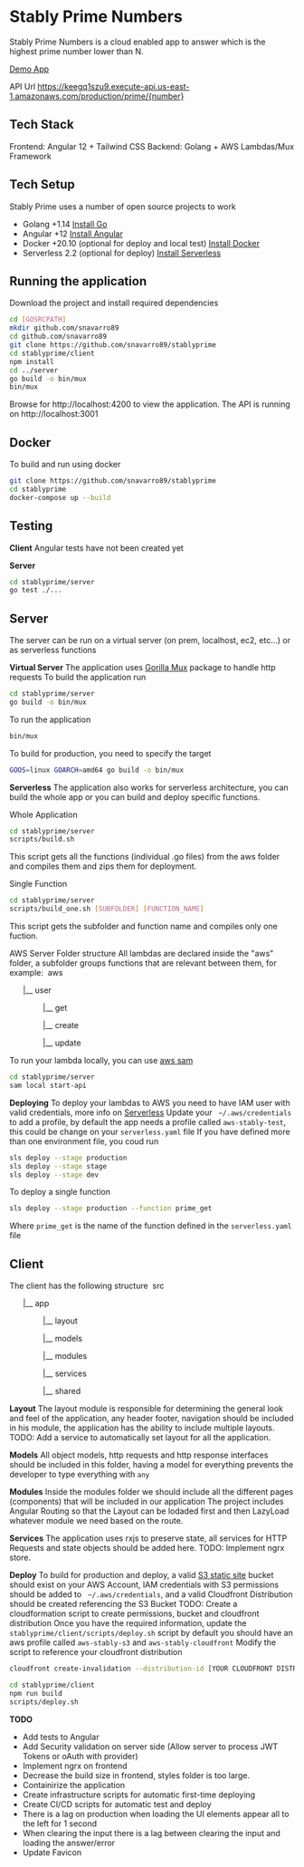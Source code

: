 # Stably Prime Numbers

Stably Prime Numbers is a cloud enabled app to answer which is the highest prime number lower than N.

[Demo App](https://d3n9yivspffmez.cloudfront.net/home)

API Url
https://keegq1szu9.execute-api.us-east-1.amazonaws.com/production/prime/{number}

## Tech Stack

Frontend: Angular 12 + Tailwind CSS
Backend: Golang + AWS Lambdas/Mux Framework

## Tech Setup
Stably Prime uses a number of open source projects to work 
- Golang +1.14 [Install Go](https://golang.org/doc/install)
- Angular +12 [Install Angular](https://angular.io/guide/setup-local)
- Docker +20.10 (optional for deploy and local test) [Install Docker](https://docs.docker.com/get-docker/)
- Serverless 2.2 (optional for deploy) [Install Serverless](https://www.serverless.com/framework/docs/getting-started/)

## Running the application

Download the project and install required dependencies
```sh
cd [GOSRCPATH]
mkdir github.com/snavarro89
cd github.com/snavarro89
git clone https://github.com/snavarro89/stablyprime
cd stablyprime/client
npm install
cd ../server
go build -o bin/mux
bin/mux
```
Browse for http://localhost:4200 to view the application.
The API is running on http://localhost:3001

## Docker

To build and run using docker 

```sh
git clone https://github.com/snavarro89/stablyprime
cd stablyprime
docker-compose up --build
```

## Testing
**Client**
Angular tests have not been created yet

**Server**
```sh
cd stablyprime/server
go test ./...
```

## Server

The server can be run on a virtual server (on prem, localhost, ec2, etc...) or as serverless functions

**Virtual Server**
The application uses [Gorilla Mux](https://github.com/gorilla/mux) package to handle http requests
To build the application run
```sh
cd stablyprime/server
go build -o bin/mux
```
To run the application
```sh
bin/mux
```
To build for production, you need to specify the target
```sh
GOOS=linux GOARCH=amd64 go build -o bin/mux
```

**Serverless**
The application also works for serverless architecture, you can build the whole app or you can build and deploy
specific functions.

Whole Application
```sh
cd stablyprime/server
scripts/build.sh
```
This script gets all the functions (individual .go files) from the aws folder and compiles them and zips them for deployment.

Single Function
```sh
cd stablyprime/server
scripts/build_one.sh [SUBFOLDER] [FUNCTION_NAME]
```
This script gets the subfolder and function name and compiles only one fuction.

AWS Server Folder structure
All lambdas are declared inside the "aws" folder, a subfolder groups functions that are relevant between them, 
for example: 
&nbsp;aws

&nbsp;&nbsp;&nbsp;&nbsp;&nbsp;&nbsp;|__ user

&nbsp;&nbsp;&nbsp;&nbsp;&nbsp;&nbsp;&nbsp;&nbsp;&nbsp;&nbsp;&nbsp;&nbsp;&nbsp;&nbsp;&nbsp;|__ get

&nbsp;&nbsp;&nbsp;&nbsp;&nbsp;&nbsp;&nbsp;&nbsp;&nbsp;&nbsp;&nbsp;&nbsp;&nbsp;&nbsp;&nbsp;|__ create

&nbsp;&nbsp;&nbsp;&nbsp;&nbsp;&nbsp;&nbsp;&nbsp;&nbsp;&nbsp;&nbsp;&nbsp;&nbsp;&nbsp;&nbsp;|__ update


To run your lambda locally, you can use [aws sam](https://docs.aws.amazon.com/serverless-application-model/latest/developerguide/sam-cli-command-reference-sam-local-start-api.html)
```sh
cd stablyprime/server
sam local start-api
```
**Deploying**
To deploy your lambdas to AWS you need to have IAM user with valid credentials, more info on [Serverless](https://www.serverless.com/framework/docs/providers/aws/guide/credentials/)
Update your ` ~/.aws/credentials` to add a profile, by default the app needs a profile called `aws-stably-test`, 
this could be change on your `serverless.yaml` file
If you have defined more than one environment file, you coud run
```sh
sls deploy --stage production
sls deploy --stage stage
sls deploy --stage dev
```

To deploy a single function
```sh
sls deploy --stage production --function prime_get
```
Where `prime_get` is the name of the function defined in the `serverless.yaml` file

## Client
The client has the following structure
&nbsp;src

&nbsp;&nbsp;&nbsp;&nbsp;&nbsp;&nbsp;|__ app

&nbsp;&nbsp;&nbsp;&nbsp;&nbsp;&nbsp;&nbsp;&nbsp;&nbsp;&nbsp;&nbsp;&nbsp;&nbsp;&nbsp;&nbsp;|__ layout

&nbsp;&nbsp;&nbsp;&nbsp;&nbsp;&nbsp;&nbsp;&nbsp;&nbsp;&nbsp;&nbsp;&nbsp;&nbsp;&nbsp;&nbsp;|__ models

&nbsp;&nbsp;&nbsp;&nbsp;&nbsp;&nbsp;&nbsp;&nbsp;&nbsp;&nbsp;&nbsp;&nbsp;&nbsp;&nbsp;&nbsp;|__ modules

&nbsp;&nbsp;&nbsp;&nbsp;&nbsp;&nbsp;&nbsp;&nbsp;&nbsp;&nbsp;&nbsp;&nbsp;&nbsp;&nbsp;&nbsp;|__ services

&nbsp;&nbsp;&nbsp;&nbsp;&nbsp;&nbsp;&nbsp;&nbsp;&nbsp;&nbsp;&nbsp;&nbsp;&nbsp;&nbsp;&nbsp;|__ shared

**Layout**
The layout module is responsible for determining the general look and feel of the application, any header
footer, navigation should be included in his module, the application has the ability to include multiple layouts. 
TODO: Add a service to automatically set layout for all the application.

**Models**
All object models, http requests and http response interfaces should be included in this folder, having a model for
everything prevents the developer to type everything with `any`

**Modules**
Inside the modules folder we should include all the different pages (components) that will be included in our application
The project includes Angular Routing so that the Layout can be lodaded first and then LazyLoad whatever module we need
based on the route. 

**Services**
The application uses rxjs to preserve state, all services for HTTP Requests and state objects should be added here. 
TODO: Implement ngrx store.

**Deploy**
To build for production and deploy, a valid [S3 static site](https://docs.aws.amazon.com/AmazonS3/latest/userguide/HostingWebsiteOnS3Setup.html) bucket should exist on your AWS Account, IAM credentials with S3 permissions should be added to ` ~/.aws/credentials`, and a valid Cloudfront Distribution should be created referencing the S3 Bucket
TODO: Create a cloudformation script to create permissions, bucket and cloudfront distribution
Once you have the required information, update the `stablyprime/client/scripts/deploy.sh` script
by default you should have an aws profile called `aws-stably-s3` and `aws-stably-cloudfront` 
Modify the script to reference your cloudfront distribution
```sh
cloudfront create-invalidation --distribution-id [YOUR CLOUDFRONT DISTRIBUTION ID] --paths
```
```sh
cd stablyprime/client
npm run build
scripts/deploy.sh
```
**TODO**
 - Add tests to Angular
 - Add Security validation on server side (Allow server to process JWT Tokens or oAuth with provider)
 - Implement ngrx on frontend
 - Decrease the build size in frontend, styles folder is too large.
 - Containirize the application
 - Create infrastructure scripts for automatic first-time deploying
 - Create CI/CD scripts for automatic test and deploy
 - There is a lag on production when loading the UI elements appear all to the left for 1 second
 - When clearing the input there is a lag between clearing the input and loading the answer/error
 - Update Favicon
